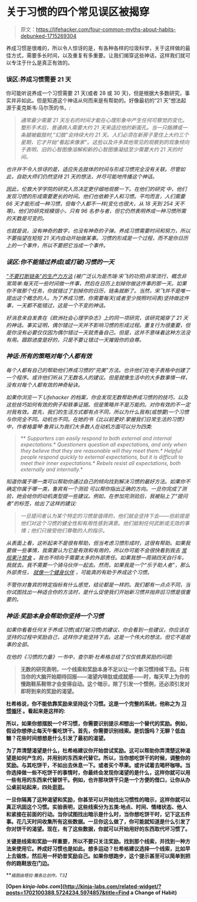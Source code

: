 # 关于习惯的四个常见误区被揭穿

> 原文：<https://lifehacker.com/four-common-myths-about-habits-debunked-1715269304>

养成习惯是很难的，所以令人惊讶的是，有各种各样的垃圾科学，关于这样做的最佳方式，需要多长时间，以及重复有多重要。让我们揭穿这些神话，这样我们就可以专注于什么是真正有效的。



### 误区:养成习惯需要 21 天

你可能听说养成一个习惯需要 21 天(或者 28 或 30 天)，但是根据大多数研究，事实并非如此。但是知道这个神话从何而来是有帮助的。好像最初的“21 天”想法起源于麦克斯韦·马尔茨的书，[](http://en.wikipedia.org/wiki/Psycho-Cybernetics)*:*

> *通常最少需要 21 天左右的时间才能在心理形象中产生任何可察觉的变化。整形手术后，普通病人需要大约 21 天来适应他的新面孔。当一只胳膊或一条腿被截肢时,“幻肢”会持续大约 21 天。人们必须在新房子里住上大约三个星期，它才开始“看起来像家”。这些以及许多其他常见的观察到的现象倾向于表明，旧的心智图像溶解和新的心智图像凝结至少需要大约 21 天的时间。*

*也许并不令人惊讶的是，适应失去肢体的时间与形成习惯完全没有关联。尽管如此，自助大师们仍然坚持 21 天的想法，并尽可能地传播这个神话。*

*因此，伦敦大学学院的研究人员决定更仔细地观察一下。在他们的研究 中，他们发现习惯的形成需要更长的时间。他们也依赖于人和习惯。平均而言，人们需要 66 天才能形成一种习惯，但每个人都不一样(变化也很大，从 18 天到 254 天不等)。他们的研究规模很小，只有 96 名参与者，但它仍然表明养成一种习惯所需的天数是可变的。*

*也就是说，没有神奇的数字，也没有神奇的子弹。养成习惯需要时间和努力，所以不要指望在短短 21 天内自动开始做某事。习惯的形成是一个过程，而不是你日历上的一个事件，所以不要把它当成一个事件。*

### *误区:你不能错过养成(或打破)习惯的一天*

*[“不要打断链条”的生产力方法](http://lifehacker.com/how-seinfelds-productivity-secret-fixed-my-procrastinat-5886128) (被广泛认为是杰瑞·宋飞的功劳)非常流行，概念非常简单:每天花一些时间做一件事，然后在日历上划掉你做这件事的那一天。如果你不做那个任务，你就错过了划掉你的日历，链条就断了。当然，宋飞并不是唯一提出这个概念的人。为了养成习惯，你需要每天(或者至少按照时间表)坚持做这件事，一天都不能错过，这是一个不变的神话。*

*好消息来自发表在《欧洲社会心理学杂志》上的同一项研究，该研究揭穿了 21 天的神话。事实证明，偶尔错过一天并不影响习惯的形成过程。重复行为很重要，但是你没有必要仅仅因为偶尔错过一天就责备自己。但是，这并不意味着这种方法没有用。跟踪进度是好的，只是不要让错过一天摧毁你的自尊。*

### *神话:所有的策略对每个人都有效*

*每个人都有自己的帮助他们养成习惯的“完美”方法。也许他们在电子表格中创建了一个程序。或许他们听从了无数名人的建议。但是就像生活中的大多数事情一样，没有对每个人都有效的神奇秘诀。*

*如果你浏览一下 Lifehacker 的档案，你会发现无数帮助养成习惯的的技巧，以及这些技巧如何有效的例子和轶事证据。但是策略并不是万能的。对你有效的不一定对我有效。首先，我们的生活方式都有点不同，所以为什么我有(或想要)一个习惯与你完全不同。动机也不同。在她的书《比以前更好:掌握我们日常生活的习惯》中，作者格雷琴·鲁宾认为我们大多数人在动机方面可以分为四类:*

> **   *Supporters can easily respond to both external and internal expectations.**   *Questioners question all expectations, and only when they believe that they are reasonable will they meet them.**   *Helpful people respond quickly to external expectations, but it is difficult to meet their inner expectations.**   *Rebels resist all expectations, both externally and internally.**

*知道你属于哪一类可以帮助你通过自己的倾向找到解决习惯的最好方法。如果你不确定你属于哪一类，鲁宾有一个测验 可以帮你指出正确的方向。一旦你完成了测验，她会给你的动机类型提一些建议。例如，在参加完测验后，我被贴上了“提问者”的标签，给出了这样的建议:*

> *一旦提问者认为某个特定的习惯是值得的，他们就会坚持下去——但前提是他们对这个习惯的健全性和有用性感到满意。他们抵制任何武断或无效的事情；他们只接受他们尊敬的人的指示。*

*从表面上看，这听起来不是很有帮助，但当考虑习惯形成时，这很有帮助。如果我要做一些事情，我需要认为它是有效和有用的，所以你可能不会很快看到我去 [常规果汁禁食](http://lifehacker.com/what-happens-in-your-body-during-a-cleanse-or-detox-1669540259) 。我也不倾向于需要太多的外部责任。如果我想一周骑四天自行车，我就去。我不需要一个骑马伙伴一起去。然而，如果我是一个“乐于助人者”，那么外部责任， [就像一个健身伙伴](http://lifehacker.com/how-to-motivate-yourself-into-an-exercise-routine-youll-5950484) ，可能真的有助于养成这个习惯。*

*不管你对鲁宾的特定指标有什么感觉，结论都是一样的。我们都有一点点不同，当你试图找出一种适合你的方法时，是什么促使我们开始新习惯并抛弃旧习惯是很重要的。*

### *神话:奖励本身会帮助你坚持一个习惯*

*如果你看看任何关于养成习惯(或打破习惯)的建议，你会看到一些建议，你应该在坚持的过程中奖励自己，这样你才能坚持下去。这是一个伟大的想法，但它不是故事的全部。*

*在他的《习惯的力量》[](http://www.amazon.com/The-Power-Habit-What-Business/dp/081298160X?asc_campaign=InlineText&asc_refurl=https://lifehacker.com/four-common-myths-about-habits-debunked-1715269304&asc_source=&tag=kinjalifehackerlink-20)*一书中，查尔斯·杜希格总结了仅仅依靠奖励的问题:**

> **无数的研究表明，一个线索和奖励本身不足以让一个新习惯持续下去。只有当你的大脑开始期待回报——渴望内啡肽或成就感——时，每天早上为你的慢跑鞋系鞋带才会变得自动。这个暗示，除了引发一个惯例，还必须引发对即将到来的奖励的渴望。**

**杜希格说，你不能依靠奖励来坚持这个习惯。这是一个完整的系统，他称之为 [习惯循环](http://lifehacker.com/master-the-habit-loop-to-break-bad-habits-and-build-bet-5948871) 。看起来是这样的:**

**所以，如果你想摆脱一个坏习惯，你需要识别提示*和*想出一个替代的奖励。例如，假设你想停止每天午餐吃饼干。首先，你需要识别线索。是饥饿吗？无聊？低血糖？花些时间想想是什么引发了最初的渴望。**

**为了弄清楚渴望是什么，杜希格建议你开始尝试奖励。这可以帮助你弄清楚这种渴望是如何产生的，并用别的东西来代替它。所以，当你想吃饼干的时候，调整你的奖励。与其吃饼干，不如出去休息一下。或者买个苹果。或许试着去喝杯咖啡。当你选择做一些不吃饼干的事情时，你最终会发现你渴望的是什么，这样你就可以用一些有用的东西来代替饼干。例如，也许那块饼干只是一个方便的借口，让你从办公桌前站起来，四处逛逛。**

**一旦你隔离了这种渴望和奖励，你甚至可以开始找出习惯性的暗示，这样你就可以真正巩固这个习惯。实验表明，这些线索分为五类:地点、时间、情绪状态、他人和紧接在前面的行动。当你试图找出暗示是什么时，当你想吃饼干时，记下这五件事。花几天时间收集所有这些数据。一旦你这么做了，你可能就知道是什么引发了你对饼干的渴望。现在，有了这些数据，你就可以开始用好的东西取代坏习惯了。**

**关键是线索和奖励一样重要，所以不要只关注奖励。找到那个线索，并找到一种方法来使用它。养成好习惯也是如此。想多运动？杜希格建议选择一个线索，比如早上去锻炼，然后用一杯奶昔奖励自己。如果你想跑步，这个提示甚至可以简单到把你的跑鞋放在门边。**

**<small>*插图由塔拉·雅各比创作。*T3】</small>**

**[Open *kinja-labs.com*](http://kinja-labs.com/related-widget/?posts=1702100388,5724234,5974857&title=Find a Change of Habit)**